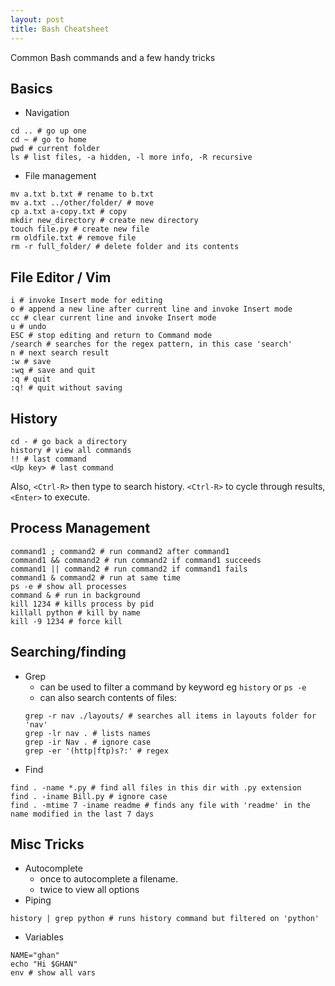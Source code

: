 ```yaml
---
layout: post
title: Bash Cheatsheet
---
```


Common Bash commands and a few handy tricks

## Basics
* Navigation
```
cd .. # go up one
cd ~ # go to home
pwd # current folder
ls # list files, -a hidden, -l more info, -R recursive
```

* File management
```
mv a.txt b.txt # rename to b.txt
mv a.txt ../other/folder/ # move
cp a.txt a-copy.txt # copy
mkdir new_directory # create new directory
touch file.py # create new file
rm oldfile.txt # remove file
rm -r full_folder/ # delete folder and its contents
```

## File Editor / Vim
```
i # invoke Insert mode for editing
o # append a new line after current line and invoke Insert mode
cc # clear current line and invoke Insert mode
u # undo
ESC # stop editing and return to Command mode
/search # searches for the regex pattern, in this case 'search'
n # next search result
:w # save
:wq # save and quit
:q # quit
:q! # quit without saving
```

## History 
```
cd - # go back a directory
history # view all commands
!! # last command
<Up key> # last command
```
Also, `<Ctrl-R>` then type to search history. `<Ctrl-R>` to cycle through results, `<Enter>` to execute.

## Process Management
```
command1 ; command2 # run command2 after command1
command1 && command2 # run command2 if command1 succeeds
command1 || command2 # run command2 if command1 fails
command1 & command2 # run at same time
ps -e # show all processes
command & # run in background
kill 1234 # kills process by pid
killall python # kill by name
kill -9 1234 # force kill
```

## Searching/finding
* Grep
    * can be used to filter a command by keyword eg `history` or `ps -e`
    * can also search contents of files:
    ```
    grep -r nav ./layouts/ # searches all items in layouts folder for 'nav'
    grep -lr nav . # lists names
    grep -ir Nav . # ignore case
    grep -er '(http|ftp)s?:' # regex
    ```
* Find
```
find . -name *.py # find all files in this dir with .py extension
find . -iname Bill.py # ignore case
find . -mtime 7 -iname readme # finds any file with 'readme' in the name modified in the last 7 days
```

## Misc Tricks
* Autocomplete 
    * <Tab> once to autocomplete a filename.
    * <Tab> twice to view all options
* Piping
```
history | grep python # runs history command but filtered on 'python'
```
* Variables
```
NAME="ghan"
echo "Hi $GHAN"
env # show all vars
```




